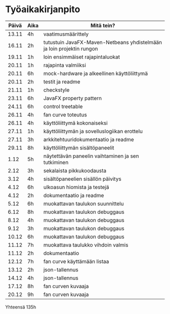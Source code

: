 # Työaikakirjanpito

| Päivä | Aika | Mitä tein? |
|-------|------|------------|
| 13.11 | 4h   | vaatimusmäärittely |
| 16.11 | 2h   | tutustuin JavaFX-Maven-Netbeans yhdistelmään ja loin projektin rungon |
| 19.11 | 1h   | loin ensimmäiset rajapintaluokat |
| 20.11 | 1h   | rajapinta valmiiksi |
| 20.11 | 6h   | mock-hardware ja alkeellinen käyttöliittymä |
| 20.11 | 2h   | testit ja readme |
| 21.11 | 1h   | checkstyle |
| 23.11 | 6h   | JavaFX property pattern |
| 24.11 | 6h   | control treetable |
| 26.11 | 4h   | fan curve toteutus |
| 26.11 | 4h   | käyttöliittymä kokonaiseksi |
| 27.11 | 1h   | käyttöliittymän ja sovelluslogiikan erottelu |
| 27.11 | 3h   | arkkitehtuuridokumentaatio ja readme |
| 29.11 | 8h   | käyttöliittymän sisältöpaneelit |
| 1.12  | 5h   | näytettävän paneelin vaihtaminen ja sen tutkiminen |
| 2.12  | 3h   | sekalaista pikkukoodausta |
| 3.12  | 4h   | sisältöpaneelien sisällön päivitys |
| 4.12  | 6h   | ulkoasun hiomista ja testejä |
| 4.12  | 2h   | dokumentaatio ja readme |
| 5.12  | 6h   | muokattavan taulukon suunnittelu |
| 6.12  | 8h   | muokattavan taulukon debuggaus |
| 8.12  | 4h   | muokattavan taulukon debuggaus |
| 9.12  | 3h   | muokattavan taulukon debuggaus |
| 10.12 | 6h   | muokattavan taulukon debuggaus |
| 11.12 | 7h   | muokattava taulukko vihdoin valmis |
| 11.12 | 2h   | dokumentaatio |
| 12.12 | 7h   | fan curve käyttämään listaa |
| 13.12 | 2h   | json-tallennus |
| 14.12 | 4h   | json-tallennus |
| 17.12 | 8h   | fan curven kuvaaja |
| 20.12 | 9h   | fan curven kuvaaja |

Yhteensä 135h